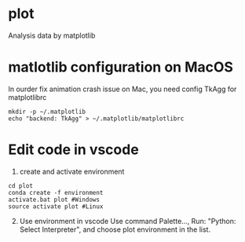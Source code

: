 # plot
Analysis data by matplotlib

# matlotlib configuration on MacOS
In ourder fix animation crash issue on Mac, you need config TkAgg for matplotlibrc
```
mkdir -p ~/.matplotlib
echo "backend: TkAgg" > ~/.matplotlib/matplotlibrc
```

# Edit code in vscode

1. create and activate environment
```
cd plot
conda create -f environment
activate.bat plot #Windows
source activate plot #Linux
```

2. Use environment in vscode
Use command Palette..., Run: "Python: Select Interpreter", and choose plot environment in the list.


